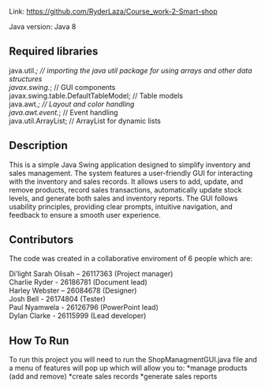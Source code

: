 Link: https://github.com/RyderLaza/Course_work-2-Smart-shop

Java version: Java 8
## Required libraries ##
java.util.*; // importing the java util package for using arrays and other data structures <br/>
javax.swing.*; // GUI components <br/>
javax.swing.table.DefaultTableModel; // Table models <br/>
java.awt.*; // Layout and color handling <br/>
java.awt.event.*; // Event handling <br/>
java.util.ArrayList; // ArrayList for dynamic lists <br/>


## Description ##
This is a simple Java Swing application designed to simplify inventory and sales management.
The system features a user-friendly GUI for interacting with the inventory and sales records.
It allows users to add, update, and remove products, record sales transactions, automatically update stock levels, and generate both sales and inventory reports.
The GUI follows usability principles, providing clear prompts, intuitive navigation, and feedback to ensure a smooth user experience.

## Contributors ## 
The code was created in a collaborative enviroment of 6 people which are: <br/>

Di’light Sarah Olisah – 26117363 (Project manager) <br/>
Charlie Ryder - 26186781 (Document lead) <br/>
Harley Webster – 26084678 (Designer) <br/>
Josh Bell - 26174804 (Tester) <br/>
Paul Nyamwela - 26126796 (PowerPoint lead) <br/>
Dylan Clarke - 26115999 (Lead developer) <br/>

## How To Run ##
To run this project you will need to run the ShopManagmentGUI.java file
and a menu of features will pop up which will allow you to:
*manage products (add and remove) 
*create sales records 
*generate sales reports
